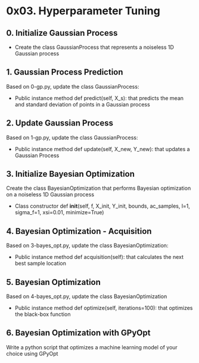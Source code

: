 # 0x03. Hyperparameter Tuning

## 0. Initialize Gaussian Process

* Create the class GaussianProcess that represents a noiseless 1D Gaussian process

## 1. Gaussian Process Prediction

Based on 0-gp.py, update the class GaussianProcess:

* Public instance method def predict(self, X_s): that predicts the mean and standard deviation of points in a Gaussian process

## 2. Update Gaussian Process

Based on 1-gp.py, update the class GaussianProcess:

* Public instance method def update(self, X_new, Y_new): that updates a Gaussian Process

## 3. Initialize Bayesian Optimization

Create the class BayesianOptimization that performs Bayesian optimization on a noiseless 1D Gaussian process

* Class constructor def __init__(self, f, X_init, Y_init, bounds, ac_samples, l=1, sigma_f=1, xsi=0.01, minimize=True)

## 4. Bayesian Optimization - Acquisition

Based on 3-bayes_opt.py, update the class BayesianOptimization:

* Public instance method def acquisition(self): that calculates the next best sample location

## 5. Bayesian Optimization

Based on 4-bayes_opt.py, update the class BayesianOptimization

* Public instance method def optimize(self, iterations=100): that optimizes the black-box function

## 6. Bayesian Optimization with GPyOpt

Write a python script that optimizes a machine learning model of your choice using GPyOpt
